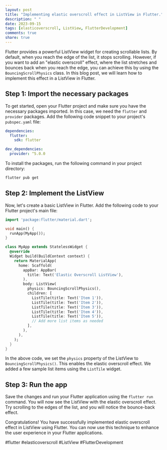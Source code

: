 ```yaml
---
layout: post
title: "Implementing elastic overscroll effect in ListView in Flutter."
description: " "
date: 2023-09-15
tags: [elasticoverscroll, ListView, FlutterDevelopment]
comments: true
share: true
---
```


Flutter provides a powerful ListView widget for creating scrollable lists. By default, when you reach the edge of the list, it stops scrolling. However, if you want to add an "elastic overscroll" effect, where the list stretches and bounces back when you reach the edge, you can achieve this by using the `BouncingScrollPhysics` class. In this blog post, we will learn how to implement this effect in a ListView in Flutter.

## Step 1: Import the necessary packages

To get started, open your Flutter project and make sure you have the necessary packages imported. In this case, we need the `flutter` and `provider` packages. Add the following code snippet to your project's `pubspec.yaml` file:

```yaml
dependencies:
  flutter:
    sdk: flutter

dev_dependencies:
  provider: ^5.0.0
```

To install the packages, run the following command in your project directory:
```bash
flutter pub get
```

## Step 2: Implement the ListView

Now, let's create a basic ListView in Flutter. Add the following code to your Flutter project's main file:

```dart
import 'package:flutter/material.dart';

void main() {
  runApp(MyApp());
}

class MyApp extends StatelessWidget {
  @override
  Widget build(BuildContext context) {
    return MaterialApp(
      home: Scaffold(
        appBar: AppBar(
          title: Text('Elastic Overscroll ListView'),
        ),
        body: ListView(
          physics: BouncingScrollPhysics(),
          children: [
            ListTile(title: Text('Item 1')),
            ListTile(title: Text('Item 2')),
            ListTile(title: Text('Item 3')),
            ListTile(title: Text('Item 4')),
            ListTile(title: Text('Item 5')),
            // Add more list items as needed
          ],
        ),
      ),
    );
  }
}
```

In the above code, we set the `physics` property of the ListView to `BouncingScrollPhysics()`. This enables the elastic overscroll effect. We added a few sample list items using the `ListTile` widget.

## Step 3: Run the app

Save the changes and run your Flutter application using the `flutter run` command. You will now see the ListView with the elastic overscroll effect. Try scrolling to the edges of the list, and you will notice the bounce-back effect.

Congratulations! You have successfully implemented elastic overscroll effect in ListView using Flutter. You can now use this technique to enhance the user experience in your Flutter applications.

#flutter #elasticoverscroll #ListView #FlutterDevelopment